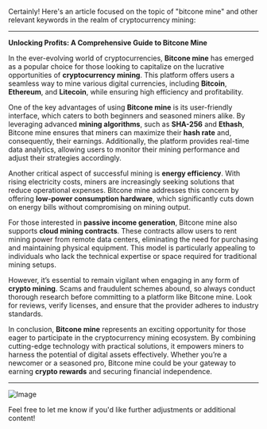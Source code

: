Certainly! Here's an article focused on the topic of "bitcone mine" and other relevant keywords in the realm of cryptocurrency mining:

---

**Unlocking Profits: A Comprehensive Guide to Bitcone Mine**

In the ever-evolving world of cryptocurrencies, **Bitcone mine** has emerged as a popular choice for those looking to capitalize on the lucrative opportunities of **cryptocurrency mining**. This platform offers users a seamless way to mine various digital currencies, including **Bitcoin**, **Ethereum**, and **Litecoin**, while ensuring high efficiency and profitability.

One of the key advantages of using **Bitcone mine** is its user-friendly interface, which caters to both beginners and seasoned miners alike. By leveraging advanced **mining algorithms**, such as **SHA-256** and **Ethash**, Bitcone mine ensures that miners can maximize their **hash rate** and, consequently, their earnings. Additionally, the platform provides real-time data analytics, allowing users to monitor their mining performance and adjust their strategies accordingly.

Another critical aspect of successful mining is **energy efficiency**. With rising electricity costs, miners are increasingly seeking solutions that reduce operational expenses. Bitcone mine addresses this concern by offering **low-power consumption hardware**, which significantly cuts down on energy bills without compromising on mining output.

For those interested in **passive income generation**, Bitcone mine also supports **cloud mining contracts**. These contracts allow users to rent mining power from remote data centers, eliminating the need for purchasing and maintaining physical equipment. This model is particularly appealing to individuals who lack the technical expertise or space required for traditional mining setups.

However, it’s essential to remain vigilant when engaging in any form of **crypto mining**. Scams and fraudulent schemes abound, so always conduct thorough research before committing to a platform like Bitcone mine. Look for reviews, verify licenses, and ensure that the provider adheres to industry standards.

In conclusion, **Bitcone mine** represents an exciting opportunity for those eager to participate in the cryptocurrency mining ecosystem. By combining cutting-edge technology with practical solutions, it empowers miners to harness the potential of digital assets effectively. Whether you’re a newcomer or a seasoned pro, Bitcone mine could be your gateway to earning **crypto rewards** and securing financial independence.

--- 

![Image](https://github.com/user-attachments/assets/31692037-0104-4703-abd1-696b6a7dd41b)

Feel free to let me know if you'd like further adjustments or additional content!